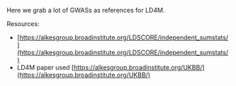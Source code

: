 Here we grab a lot of GWASs as references for LD4M.

Resources:

* [https://alkesgroup.broadinstitute.org/LDSCORE/independent_sumstats/](https://alkesgroup.broadinstitute.org/LDSCORE/independent_sumstats/)
* LD4M paper used [https://alkesgroup.broadinstitute.org/UKBB/](https://alkesgroup.broadinstitute.org/UKBB/)
